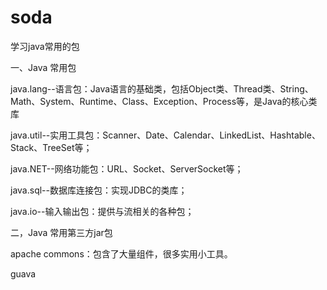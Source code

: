 # soda

学习java常用的包

一、Java 常用包

java.lang--语言包：Java语言的基础类，包括Object类、Thread类、String、Math、System、Runtime、Class、Exception、Process等，是Java的核心类库

java.util--实用工具包：Scanner、Date、Calendar、LinkedList、Hashtable、Stack、TreeSet等；

java.NET--网络功能包：URL、Socket、ServerSocket等；

java.sql--数据库连接包：实现JDBC的类库；

java.io--输入输出包：提供与流相关的各种包；

二，Java 常用第三方jar包

apache commons：包含了大量组件，很多实用小工具。

guava

